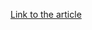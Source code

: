 [Link to the article](https://fortinet.com/blog/threat-research/ransomware-roundup-royal-ransomware)
